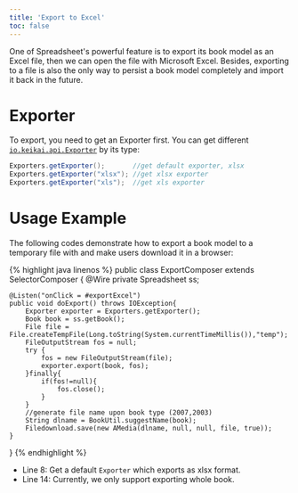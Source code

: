 ```yaml
---
title: 'Export to Excel'
toc: false
---
```


One of Spreadsheet's powerful feature is to export its book model as an
Excel file, then we can open the file with Microsoft Excel. Besides,
exporting to a file is also the only way to persist a book model
completely and import it back in the future. 


# Exporter

To export, you need to get an Exporter first. You can get different [`io.keikai.api.Exporter`](https://keikai.io/javadoc/latest/io/keikai/api/Exporter.html) by its type:

```java
Exporters.getExporter();       //get default exporter, xlsx
Exporters.getExporter("xlsx"); //get xlsx exporter
Exporters.getExporter("xls");  //get xls exporter
```


# Usage Example
The following codes demonstrate how to export a book model to a temporary file with and make users download it in a browser:

{% highlight java linenos %}
public class ExportComposer extends SelectorComposer<Component> {
    @Wire
    private Spreadsheet ss;
    
    
    @Listen("onClick = #exportExcel")
    public void doExport() throws IOException{
        Exporter exporter = Exporters.getExporter();
        Book book = ss.getBook();
        File file = File.createTempFile(Long.toString(System.currentTimeMillis()),"temp");
        FileOutputStream fos = null;
        try {
            fos = new FileOutputStream(file);
            exporter.export(book, fos);
        }finally{
            if(fos!=null){
                fos.close();
            }
        }
        //generate file name upon book type (2007,2003)
        String dlname = BookUtil.suggestName(book);
        Filedownload.save(new AMedia(dlname, null, null, file, true));
    }
}
{% endhighlight %}

  - Line 8: Get a default `Exporter` which exports as xlsx format.
  - Line 14: Currently, we only support exporting whole book.


